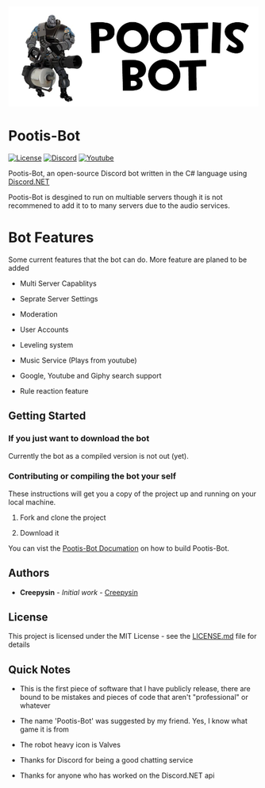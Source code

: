 ![Pootis-Bot](icon.jpg)

# Pootis-Bot 

[![License](https://img.shields.io/github/license/creepysin/Pootis-Bot.svg?style=flat-square)](https://github.com/Creepysin/Pootis-Bot/blob/master/LICENSE) [![Discord](https://img.shields.io/badge/Discord-Creepysin-7289da.svg?style=flat-square&logo=discord)](https://discord.gg/m7hg47t) [![Youtube](https://img.shields.io/badge/Youtube-Creepysin-red.svg?style=flat-square&logo=youtube)](https://www.youtube.com/channel/UCGE1RiKvxmhB1mEVzJS0MtA)

Pootis-Bot, an open-source Discord bot written in the C# language using [Discord.NET](https://github.com/RogueException/Discord.Net)

Pootis-Bot is desgined to run on multiable servers though it is not recommened to add it to to many servers due to the audio services.

# Bot Features

Some current features that the bot can do. More feature are planed to be added

- Multi Server Capablitys

- Seprate Server Settings

- Moderation 

- User Accounts

- Leveling system

- Music Service (Plays from youtube)

- Google, Youtube and Giphy search support

- Rule reaction feature

## Getting Started

### If you just want to download the bot

Currently the bot as a compiled version is not out (yet).

### Contributing or compiling the bot your self

These instructions will get you a copy of the project up and running on your local machine.

1. Fork and clone the project

2. Download it

You can vist the [Pootis-Bot Documation](https://creepysin.github.io/Pootis-Bot/dev/building/) on how to build Pootis-Bot.

## Authors

* **Creepysin** - *Initial work* - [Creepysin](https://github.com/CreepysinMe)

## License

This project is licensed under the MIT License - see the [LICENSE.md](https://github.com/CreepysinProjects/Pootis-Bot/blob/master/LICENSE.md) file for details

## Quick Notes

* This is the first piece of software that I have publicly release, there are bound to be mistakes and pieces of code that aren't "professional" or whatever
* The name 'Pootis-Bot' was suggested by my friend. Yes, I know what game it is from

* The robot heavy icon is Valves
* Thanks for Discord for being a good chatting service
* Thanks for anyone who has worked on the Discord.NET api

